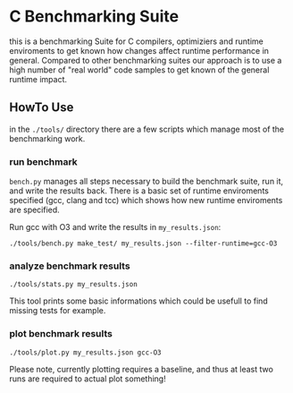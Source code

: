 # C Benchmarking Suite

this is a benchmarking Suite for C compilers, optimiziers and runtime enviroments to get known how changes affect runtime
performance in general. Compared to other benchmarking suites our approach is to use a high number of "real world" code
samples to get known of the general runtime impact.

## HowTo Use

in the ```./tools/``` directory there are a few scripts which manage most of the benchmarking work.

### run benchmark

```bench.py``` manages all steps necessary to build the benchmark suite, run it, and write the results back. There is a
basic set of runtime enviroments specified (gcc, clang and tcc) which shows how new runtime enviroments are specified.

Run gcc with O3 and write the results in ```my_results.json```:

```
./tools/bench.py make_test/ my_results.json --filter-runtime=gcc-O3
```

### analyze benchmark results

```
./tools/stats.py my_results.json
```

This tool prints some basic informations which could be usefull to find missing tests for example.

### plot benchmark results

```
./tools/plot.py my_results.json gcc-O3
```

Please note, currently plotting requires a baseline, and thus at least two runs are required to actual plot something!
